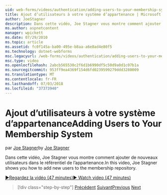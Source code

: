 ```yaml
---
uid: web-forms/videos/authentication/adding-users-to-your-membership-system
title: Ajout d’utilisateurs à votre système d’appartenance | Microsoft Docs
author: JoeStagner
description: Dans cette vidéo, Joe Stagner vous montre comment ajouter de nouveaux utilisateurs dans le référentiel de l’appartenance.
ms.author: aspnetcontent
manager: wpickett
ms.date: 07/29/2010
ms.topic: article
ms.assetid: fc0f145a-ba00-495e-b8aa-a6e8ad4e80f5
ms.technology: dotnet-webforms
msc.legacyurl: /web-forms/videos/authentication/adding-users-to-your-membership-system
msc.type: video
ms.openlocfilehash: 2abcb565530c2f6d1b6990df5c50d9a0d1c07b1a
ms.sourcegitcommit: 953ff9ea4369f154d6fd0239599279ddd3280009
ms.translationtype: MT
ms.contentlocale: fr-FR
ms.lasthandoff: 07/03/2018
ms.locfileid: "37373940"
---
```

<a name="adding-users-to-your-membership-system"></a><span data-ttu-id="5c555-103">Ajout d’utilisateurs à votre système d’appartenance</span><span class="sxs-lookup"><span data-stu-id="5c555-103">Adding Users to Your Membership System</span></span>
====================
<span data-ttu-id="5c555-104">par [Joe Stagner](https://github.com/JoeStagner)</span><span class="sxs-lookup"><span data-stu-id="5c555-104">by [Joe Stagner](https://github.com/JoeStagner)</span></span>

<span data-ttu-id="5c555-105">Dans cette vidéo, Joe Stagner vous montre comment ajouter de nouveaux utilisateurs dans le référentiel de l’appartenance.</span><span class="sxs-lookup"><span data-stu-id="5c555-105">In this video, Joe Stagner shows you how to add new users to the membership repository.</span></span>

[<span data-ttu-id="5c555-106">&#9654;Regardez la vidéo (47 minutes)</span><span class="sxs-lookup"><span data-stu-id="5c555-106">&#9654; Watch video (47 minutes)</span></span>](https://channel9.msdn.com/Blogs/ASP-NET-Site-Videos/adding-users-to-your-membership-system)

> [!div class="step-by-step"]
> <span data-ttu-id="5c555-107">[Précédent](validating-users-with-the-login-control.md)
> [Suivant](logging-users-into-your-membership-system.md)</span><span class="sxs-lookup"><span data-stu-id="5c555-107">[Previous](validating-users-with-the-login-control.md)
[Next](logging-users-into-your-membership-system.md)</span></span>
